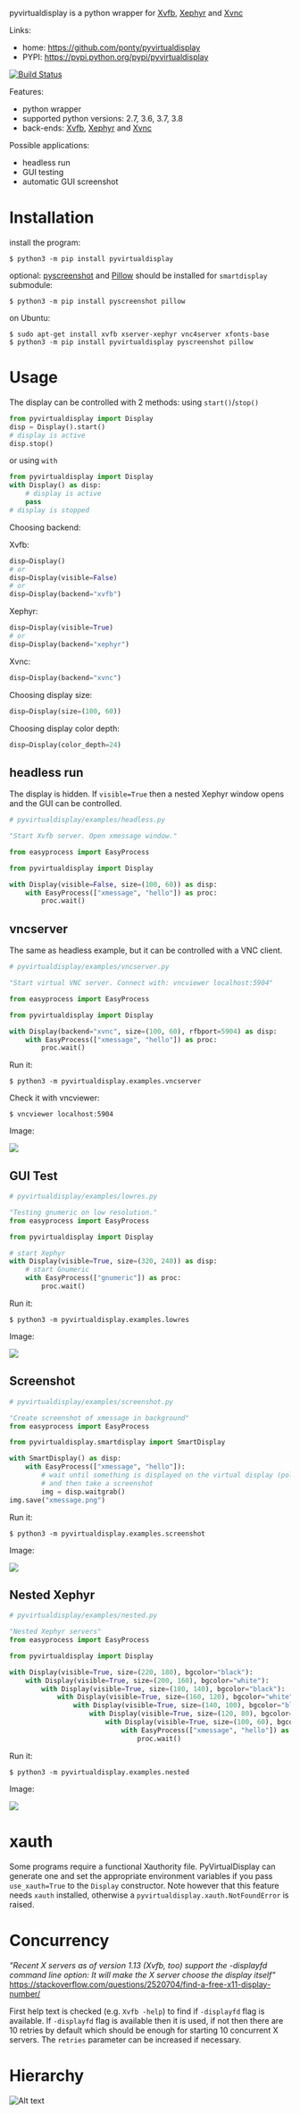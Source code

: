 pyvirtualdisplay is a python wrapper for [Xvfb][1], [Xephyr][2] and [Xvnc][3]

Links:
 * home: https://github.com/ponty/pyvirtualdisplay
 * PYPI: https://pypi.python.org/pypi/pyvirtualdisplay

[![Build Status](https://travis-ci.org/ponty/pyvirtualdisplay.svg?branch=master)](https://travis-ci.org/ponty/pyvirtualdisplay)

Features:
 - python wrapper
 - supported python versions: 2.7, 3.6, 3.7, 3.8
 - back-ends:  [Xvfb][1], [Xephyr][2] and [Xvnc][3]

Possible applications:
 * headless run
 * GUI testing
 * automatic GUI screenshot

Installation
============

install the program:

```console
$ python3 -m pip install pyvirtualdisplay
```

optional: [pyscreenshot][pyscreenshot] and [Pillow][pillow] should be installed for ``smartdisplay`` submodule:

```console
$ python3 -m pip install pyscreenshot pillow
```

on Ubuntu:

```console
$ sudo apt-get install xvfb xserver-xephyr vnc4server xfonts-base
$ python3 -m pip install pyvirtualdisplay pyscreenshot pillow
```

Usage
=====

The display can be controlled with 2 methods:
using `start()`/`stop()`

```py
from pyvirtualdisplay import Display
disp = Display().start()
# display is active
disp.stop()
```

or using `with`
```py
from pyvirtualdisplay import Display
with Display() as disp:
    # display is active
    pass
# display is stopped
```

Choosing backend:

Xvfb:
```py
disp=Display()
# or
disp=Display(visible=False)
# or
disp=Display(backend="xvfb")
```

Xephyr:
```py
disp=Display(visible=True)
# or
disp=Display(backend="xephyr")
```

Xvnc:
```py
disp=Display(backend="xvnc")
```

Choosing display size:

```py
disp=Display(size=(100, 60))
```

Choosing display color depth:

```py
disp=Display(color_depth=24)
```

headless run
------------

The display is hidden.
If `visible=True` then a nested Xephyr window opens and the GUI can be controlled.

```py
# pyvirtualdisplay/examples/headless.py

"Start Xvfb server. Open xmessage window."

from easyprocess import EasyProcess

from pyvirtualdisplay import Display

with Display(visible=False, size=(100, 60)) as disp:
    with EasyProcess(["xmessage", "hello"]) as proc:
        proc.wait()

```

vncserver
---------

The same as headless example, but it can be controlled with a VNC client.

```py
# pyvirtualdisplay/examples/vncserver.py

"Start virtual VNC server. Connect with: vncviewer localhost:5904"

from easyprocess import EasyProcess

from pyvirtualdisplay import Display

with Display(backend="xvnc", size=(100, 60), rfbport=5904) as disp:
    with EasyProcess(["xmessage", "hello"]) as proc:
        proc.wait()

```

Run it:
```console
$ python3 -m pyvirtualdisplay.examples.vncserver
```

<!-- embedme doc/gen/vncviewer_localhost:5904.txt -->
Check it with vncviewer:
```console
$ vncviewer localhost:5904
```
Image:

![](/doc/gen/vncviewer_localhost:5904.png)


GUI Test
--------

```py
# pyvirtualdisplay/examples/lowres.py

"Testing gnumeric on low resolution."
from easyprocess import EasyProcess

from pyvirtualdisplay import Display

# start Xephyr
with Display(visible=True, size=(320, 240)) as disp:
    # start Gnumeric
    with EasyProcess(["gnumeric"]) as proc:
        proc.wait()

```

<!-- embedme doc/gen/python3_-m_pyvirtualdisplay.examples.lowres.txt -->
Run it:
```console
$ python3 -m pyvirtualdisplay.examples.lowres
```

Image:

![](/doc/gen/python3_-m_pyvirtualdisplay.examples.lowres.png)


Screenshot
----------

```py
# pyvirtualdisplay/examples/screenshot.py

"Create screenshot of xmessage in background"
from easyprocess import EasyProcess

from pyvirtualdisplay.smartdisplay import SmartDisplay

with SmartDisplay() as disp:
    with EasyProcess(["xmessage", "hello"]):
        # wait until something is displayed on the virtual display (polling method)
        # and then take a screenshot
        img = disp.waitgrab()
img.save("xmessage.png")

```

<!-- embedme doc/gen/python3_-m_pyvirtualdisplay.examples.screenshot.txt -->
Run it:
```console
$ python3 -m pyvirtualdisplay.examples.screenshot
```

Image:

![](/doc/gen/xmessage.png)


Nested Xephyr
-------------

```py
# pyvirtualdisplay/examples/nested.py

"Nested Xephyr servers"
from easyprocess import EasyProcess

from pyvirtualdisplay import Display

with Display(visible=True, size=(220, 180), bgcolor="black"):
    with Display(visible=True, size=(200, 160), bgcolor="white"):
        with Display(visible=True, size=(180, 140), bgcolor="black"):
            with Display(visible=True, size=(160, 120), bgcolor="white"):
                with Display(visible=True, size=(140, 100), bgcolor="black"):
                    with Display(visible=True, size=(120, 80), bgcolor="white"):
                        with Display(visible=True, size=(100, 60), bgcolor="black"):
                            with EasyProcess(["xmessage", "hello"]) as proc:
                                proc.wait()

```

<!-- embedme doc/gen/python3_-m_pyvirtualdisplay.examples.nested.txt -->
Run it:
```console
$ python3 -m pyvirtualdisplay.examples.nested
```

Image:

![](/doc/gen/python3_-m_pyvirtualdisplay.examples.nested.png)

xauth
=====

Some programs require a functional Xauthority file. PyVirtualDisplay can
generate one and set the appropriate environment variables if you pass
``use_xauth=True`` to the ``Display`` constructor. Note however that this
feature needs ``xauth`` installed, otherwise a
``pyvirtualdisplay.xauth.NotFoundError`` is raised.

Concurrency
===========

_"Recent X servers as of version 1.13 (Xvfb, too) support the -displayfd command line option: It will make the X server choose the display itself"_
https://stackoverflow.com/questions/2520704/find-a-free-x11-display-number/

First help text is checked (e.g. `Xvfb -help`) to find if `-displayfd` flag is available.
If `-displayfd` flag is available then it is used, if not then there are 10 retries by default which should be enough for starting 10 concurrent X servers.
The `retries` parameter can be increased if necessary.

Hierarchy
=========

![Alt text](https://g.gravizo.com/source/svg?https%3A%2F%2Fraw.githubusercontent.com/ponty/pyvirtualdisplay/master/doc/hierarchy.dot)

[1]: http://en.wikipedia.org/wiki/Xvfb
[2]: http://en.wikipedia.org/wiki/Xephyr
[3]: https://tigervnc.org/
[pillow]: https://pillow.readthedocs.io
[pyscreenshot]: https://github.com/ponty/pyscreenshot


